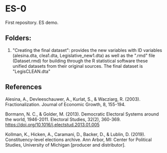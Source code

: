 # ES-0
First repository. ES demo.

## Folders:

1. "Creating the final dataset": provides the new variables with ID variables (alesina.dta, clea1.dta, Legislative_new1.dta) as well as the ".rmd" file (Dataset.rmd) for building through the R statistical software these unified datasets from their original sources. The final dataset is "LegisCLEAN.dta"


## References

Alesina, A., Devleeschauwer, A., Kurlat, S., & Wacziarg, R. (2003). Fractionalization. Journal of Economic Growth, 8, 155-194.

Bormann, N. C., & Golder, M. (2013). Democratic Electoral Systems around the world, 1946-2011. Electoral Studies, 32(2), 360-369. https://doi.org/10.1016/j.electstud.2013.01.005

Kollman, K., Hicken, A., Caramani, D., Backer, D., & Lublin, D. (2019). Constituency-level elections archive. Ann Arbor, MI: Center for Political Studies, University of Michigan [producer and distributor].
